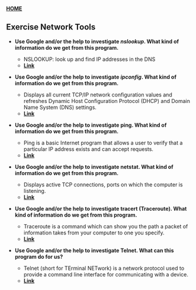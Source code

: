 [**HOME**](../index.md)

## Exercise Network Tools

* **Use Google and/or the help to investigate _nslookup_. What kind of information do we get from this program.**
    * NSLOOKUP: look up and find IP addresses in the DNS
    * <a href="http://www.kloth.net/services/nslookup.php" target="_blank">**Link**</a>
    
* **Use Google and/or the help to investigate _ipconfig_. What kind of information do we get from this program.**
    * Displays all current TCP/IP network configuration values and refreshes Dynamic Host Configuration Protocol (DHCP) and Domain Name System (DNS) settings.
    * <a href="https://docs.microsoft.com/en-us/windows-server/administration/windows-commands/ipconfig" target="_blank">**Link**</a>
    
* **Use Google and/or the help to investigate ping. What kind of information do we get from this program.**
    * Ping is a basic Internet program that allows a user to verify that a particular IP address exists and can accept requests.
    * <a href="https://searchnetworking.techtarget.com/definition/ping" target="_blank">**Link**</a>
  
* **Use Google and/or the help to investigate netstat. What kind of information do we get from this program.**
    * Displays active TCP connections, ports on which the computer is listening.
    * <a href="https://docs.microsoft.com/en-us/windows-server/administration/windows-commands/netstat" target="_blank">**Link**</a>
    
* **Use Google and/or the help to investigate tracert (Traceroute). What kind of information do we get from this program.**
    * Traceroute is a command which can show you the path a packet of information takes from your computer to one you specify.
    * <a href="https://www.mediacollege.com/internet/troubleshooter/traceroute.html" target="_blank">**Link**</a>
 
* **Use Google and/or the help to investigate Telnet. What can this program do for us?**
    * Telnet (short for TErminal NETwork) is a network protocol used to provide a command line interface for communicating with a device.
    * <a href="https://www.lifewire.com/what-is-telnet-2626026" target="_blank">**Link**</a>
    
